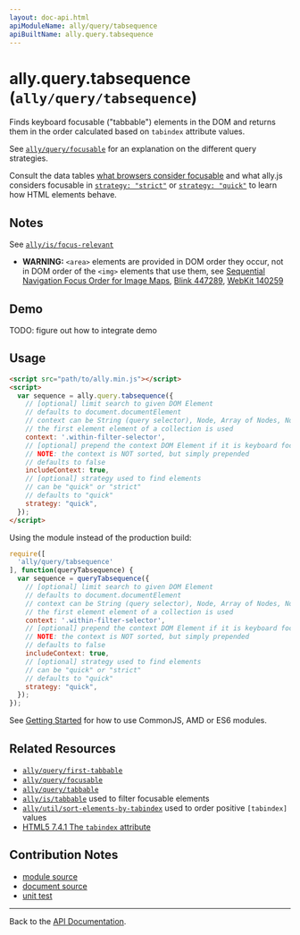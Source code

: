 ```yaml
---
layout: doc-api.html
apiModuleName: ally/query/tabsequence
apiBuiltName: ally.query.tabsequence
---
```


# ally.query.tabsequence (`ally/query/tabsequence`)

Finds keyboard focusable ("tabbable") elements in the DOM and returns them in the order calculated based on `tabindex` attribute values.

See [`ally/query/focusable`](./focusable.md) for an explanation on the different query strategies.

Consult the data tables [what browsers consider focusable](../../data-tables/focusable.md) and what ally.js considers focusable in [`strategy: "strict"`](../../data-tables/focusable.strict.md) or [`strategy: "quick"`](../../data-tables/focusable.quick.md) to learn how HTML elements behave.


## Notes

See [`ally/is/focus-relevant`](../is/focus-relevant.md#Notes)

* **WARNING:** `<area>` elements are provided in DOM order they occur, not in DOM order of the `<img>` elements that use them, see [Sequential Navigation Focus Order for Image Maps](https://www.w3.org/Bugs/Public/show_bug.cgi?id=27787), [Blink 447289](https://code.google.com/p/chromium/issues/detail?id=447289), [WebKit 140259](https://bugs.webkit.org/show_bug.cgi?id=140259)


## Demo

TODO: figure out how to integrate demo


## Usage

```html
<script src="path/to/ally.min.js"></script>
<script>
  var sequence = ally.query.tabsequence({
    // [optional] limit search to given DOM Element
    // defaults to document.documentElement
    // context can be String (query selector), Node, Array of Nodes, NodeList, HTMLCollection
    // the first element element of a collection is used
    context: '.within-filter-selector',
    // [optional] prepend the context DOM Element if it is keyboard focusable
    // NOTE: the context is NOT sorted, but simply prepended
    // defaults to false
    includeContext: true,
    // [optional] strategy used to find elements
    // can be "quick" or "strict"
    // defaults to "quick"
    strategy: "quick",
  });
</script>
```

Using the module instead of the production build:

```js
require([
  'ally/query/tabsequence'
], function(queryTabsequence) {
  var sequence = queryTabsequence({
    // [optional] limit search to given DOM Element
    // defaults to document.documentElement
    // context can be String (query selector), Node, Array of Nodes, NodeList, HTMLCollection
    // the first element element of a collection is used
    context: '.within-filter-selector',
    // [optional] prepend the context DOM Element if it is keyboard focusable
    // NOTE: the context is NOT sorted, but simply prepended
    // defaults to false
    includeContext: true,
    // [optional] strategy used to find elements
    // can be "quick" or "strict"
    // defaults to "quick"
    strategy: "quick",
  });
});
```

See [Getting Started](../../getting-started.md) for how to use CommonJS, AMD or ES6 modules.


## Related Resources

* [`ally/query/first-tabbable`](first-tabbable.md)
* [`ally/query/focusable`](focusable.md)
* [`ally/query/tabbable`](tabbable.md)
* [`ally/is/tabbable`](../is/tabbable.md) used to filter focusable elements
* [`ally/util/sort-elements-by-tabindex`](../util.md#sort-elements-by-tabindex) used to order positive `[tabindex]` values
* [HTML5 7.4.1 The `tabindex` attribute](http://www.w3.org/TR/html5/editing.html#sequential-focus-navigation-and-the-tabindex-attribute)


## Contribution Notes

* [module source](https://github.com/medialize/ally.js/blob/master/src/query/tabsequence.js)
* [document source](https://github.com/medialize/ally.js/blob/master/docs/api/query/tabsequence.md)
* [unit test](https://github.com/medialize/ally.js/blob/master/test/unit/query.tabsequence.test.js)


---

Back to the [API Documentation](../README.md).

